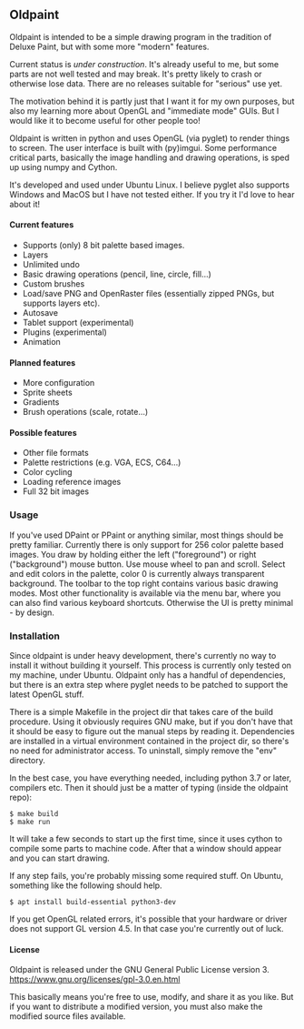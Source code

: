 ## Oldpaint ###

Oldpaint is intended to be a simple drawing program in the tradition of Deluxe Paint, but with some more "modern" features. 

Current status is *under construction*. It's already useful to me, but some parts are not well tested and may break. It's pretty likely to crash or otherwise lose data. There are no releases suitable for "serious" use yet.

The motivation behind it is partly just that I want it for my own purposes, but also my learning more about OpenGL and "immediate mode" GUIs. But I would like it to become useful for other people too!

Oldpaint is written in python and uses OpenGL (via pyglet) to render things to screen. The user interface is built with (py)imgui. Some performance critical parts, basically the image handling and drawing operations, is sped up using numpy and Cython.

It's developed and used under Ubuntu Linux. I believe pyglet also supports Windows and MacOS but I have not tested either. If you try it I'd love to hear about it!


#### Current features ####
- Supports (only) 8 bit palette based images.
- Layers
- Unlimited undo
- Basic drawing operations (pencil, line, circle, fill...)
- Custom brushes
- Load/save PNG and OpenRaster files (essentially zipped PNGs, but supports layers etc).
- Autosave
- Tablet support (experimental)
- Plugins (experimental)
- Animation


#### Planned features ####
- More configuration
- Sprite sheets
- Gradients
- Brush operations (scale, rotate...)


#### Possible features ####
- Other file formats
- Palette restrictions (e.g. VGA, ECS, C64...)
- Color cycling
- Loading reference images
- Full 32 bit images


### Usage ##

If you've used DPaint or PPaint or anything similar, most things should be pretty familiar. Currently there is only support for 256 color palette based images. You draw by holding either the left ("foreground") or right ("background") mouse button. Use mouse wheel to pan and scroll. Select and edit colors in the palette, color 0 is currently always transparent background. The toolbar to the top right contains various basic drawing modes. Most other functionality is available via the menu bar, where you can also find various keyboard shortcuts. Otherwise the UI is pretty minimal - by design.


### Installation ###

Since oldpaint is under heavy development, there's currently no way to install it without building it yourself. This process is currently only tested on my machine, under Ubuntu. Oldpaint only has a handful of dependencies, but there is an extra step where pyglet needs to be patched to support the latest OpenGL stuff.

There is a simple Makefile in the project dir that takes care of the build procedure. Using it obviously requires GNU make, but if you don't have that it should be easy to figure out the manual steps by reading it. Dependencies are installed in a virtual environment contained in the project dir, so there's no need for administrator access. To uninstall, simply remove the "env" directory.

In the best case, you have everything needed, including python 3.7 or later, compilers etc. Then it should just be a matter of typing (inside the oldpaint repo):

    $ make build
    $ make run
    
It will take a few seconds to start up the first time, since it uses cython to compile some parts to machine code. After that a window should appear and you can start drawing.

If any step fails, you're probably missing some required stuff. On Ubuntu, something like the following should help.
    
    $ apt install build-essential python3-dev
    
If you get OpenGL related errors, it's possible that your hardware or driver does not support GL version 4.5. In that case you're currently out of luck.


#### License ####

Oldpaint is released under the GNU General Public License version 3. https://www.gnu.org/licenses/gpl-3.0.en.html

This basically means you're free to use, modify, and share it as you like. But if you want to distribute a modified version, you must also make the modified source files available.

